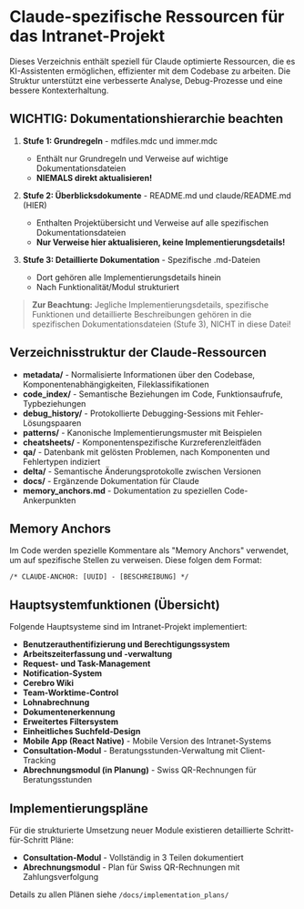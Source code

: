 # Claude-spezifische Ressourcen für das Intranet-Projekt

Dieses Verzeichnis enthält speziell für Claude optimierte Ressourcen, die es KI-Assistenten ermöglichen, effizienter mit dem Codebase zu arbeiten. Die Struktur unterstützt eine verbesserte Analyse, Debug-Prozesse und eine bessere Kontexterhaltung.

## WICHTIG: Dokumentationshierarchie beachten

1. **Stufe 1: Grundregeln** - mdfiles.mdc und immer.mdc
   - Enthält nur Grundregeln und Verweise auf wichtige Dokumentationsdateien
   - **NIEMALS direkt aktualisieren!**

2. **Stufe 2: Überblicksdokumente** - README.md und claude/README.md (HIER)
   - Enthalten Projektübersicht und Verweise auf alle spezifischen Dokumentationsdateien
   - **Nur Verweise hier aktualisieren, keine Implementierungsdetails!**

3. **Stufe 3: Detaillierte Dokumentation** - Spezifische .md-Dateien
   - Dort gehören alle Implementierungsdetails hinein
   - Nach Funktionalität/Modul strukturiert

> **Zur Beachtung:** Jegliche Implementierungsdetails, spezifische Funktionen und detaillierte Beschreibungen gehören in die spezifischen Dokumentationsdateien (Stufe 3), NICHT in diese Datei!

## Verzeichnisstruktur der Claude-Ressourcen

- **metadata/** - Normalisierte Informationen über den Codebase, Komponentenabhängigkeiten, Fileklassifikationen
- **code_index/** - Semantische Beziehungen im Code, Funktionsaufrufe, Typbeziehungen
- **debug_history/** - Protokollierte Debugging-Sessions mit Fehler-Lösungspaaren
- **patterns/** - Kanonische Implementierungsmuster mit Beispielen
- **cheatsheets/** - Komponentenspezifische Kurzreferenzleitfäden
- **qa/** - Datenbank mit gelösten Problemen, nach Komponenten und Fehlertypen indiziert
- **delta/** - Semantische Änderungsprotokolle zwischen Versionen
- **docs/** - Ergänzende Dokumentation für Claude
- **memory_anchors.md** - Dokumentation zu speziellen Code-Ankerpunkten

## Memory Anchors

Im Code werden spezielle Kommentare als "Memory Anchors" verwendet, um auf spezifische Stellen zu verweisen. Diese folgen dem Format:
```
/* CLAUDE-ANCHOR: [UUID] - [BESCHREIBUNG] */
```

## Hauptsystemfunktionen (Übersicht)

Folgende Hauptsysteme sind im Intranet-Projekt implementiert:

- **Benutzerauthentifizierung und Berechtigungssystem**
- **Arbeitszeiterfassung und -verwaltung**
- **Request- und Task-Management**
- **Notification-System**
- **Cerebro Wiki**
- **Team-Worktime-Control**
- **Lohnabrechnung**
- **Dokumentenerkennung**
- **Erweitertes Filtersystem**
- **Einheitliches Suchfeld-Design**
- **Mobile App (React Native)** - Mobile Version des Intranet-Systems
- **Consultation-Modul** - Beratungsstunden-Verwaltung mit Client-Tracking
- **Abrechnungsmodul (in Planung)** - Swiss QR-Rechnungen für Beratungsstunden

## Implementierungspläne

Für die strukturierte Umsetzung neuer Module existieren detaillierte Schritt-für-Schritt Pläne:

- **Consultation-Modul** - Vollständig in 3 Teilen dokumentiert
- **Abrechnungsmodul** - Plan für Swiss QR-Rechnungen mit Zahlungsverfolgung

Details zu allen Plänen siehe `/docs/implementation_plans/` 